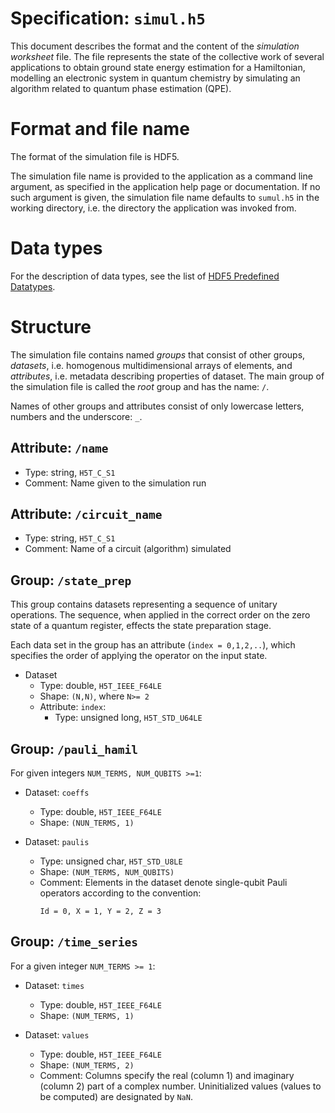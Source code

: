 # Specification: `simul.h5`

This document describes the format and the content of the _simulation
worksheet_ file. The file represents the state of the collective work of several
applications to obtain ground state energy estimation for a Hamiltonian,
modelling an electronic system in quantum chemistry by simulating
an algorithm related to quantum phase estimation (QPE).

# Format and file name

The format of the simulation file is HDF5.

The simulation file name is provided to the application as a command line
argument, as specified in the application help page or
documentation. If no such argument is given, the simulation file name
defaults to `sumul.h5` in the working directory, i.e. the directory the
application was invoked from.

# Data types

For the description of data types, see the list
of [HDF5 Predefined Datatypes][hdf5-data-types].

# Structure

The simulation file contains named *groups* that consist of other
groups, *datasets*, i.e. homogenous multidimensional arrays of elements, and
*attributes*, i.e. metadata describing properties of dataset. The main group
of the simulation file is called the *root* group and has the name: `/`.

Names of other groups and attributes consist of only lowercase letters, numbers
and the underscore: `_`.

## Attribute: `/name`

- Type: string, `H5T_C_S1`
- Comment: Name given to the simulation run

## Attribute: `/circuit_name`

- Type: string, `H5T_C_S1`
- Comment: Name of a circuit (algorithm) simulated

## Group: `/state_prep`

This group contains datasets representing a sequence of unitary operations.
The sequence, when applied in the correct order on
the zero state of a quantum register, effects the state preparation stage.

Each data set in the group has an attribute (`index = 0,1,2,..`), which
specifies the order of applying the operator on the input state.

- Dataset
    - Type: double, `H5T_IEEE_F64LE`
    - Shape: `(N,N)`, where `N>= 2`
    - Attribute: `index`:
        - Type: unsigned long, `H5T_STD_U64LE`

## Group: `/pauli_hamil`

For given integers `NUM_TERMS, NUM_QUBITS >=1`:

- Dataset: `coeffs`
    - Type: double, `H5T_IEEE_F64LE`
    - Shape: `(NUN_TERMS, 1)`


- Dataset: `paulis`
    - Type: unsigned char, `H5T_STD_U8LE`
    - Shape: `(NUM_TERMS, NUM_QUBITS)`
    - Comment: Elements in the dataset denote single-qubit Pauli operators
      according to the convention:
      ```text
      Id = 0, X = 1, Y = 2, Z = 3
      ```

## Group: `/time_series`

For a given integer `NUM_TERMS >= 1`:

- Dataset: `times`
    - Type: double, `H5T_IEEE_F64LE`
    - Shape: `(NUM_TERMS, 1)`


- Dataset: `values`
    - Type: double, `H5T_IEEE_F64LE`
    - Shape: `(NUM_TERMS, 2)`
    - Comment: Columns specify the real (column 1) and imaginary (column 2)
      part of a complex number. Uninitialized values (values to be computed)
      are designated by `NaN`.

[hdf5-data-types]: https://docs.hdfgroup.org/hdf5/v1_14/predefined_datatypes_tables.html